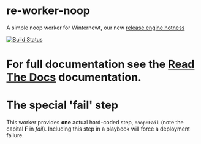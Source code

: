 re-worker-noop
====================

A simple noop worker for Winternewt, our new [release engine hotness](https://github.com/RHInception/?query=re-)

[![Build Status](https://api.travis-ci.org/RHInception/re-worker-noop.png)](https://travis-ci.org/RHInception/re-worker-noop/)

# For full documentation see the [Read The Docs](http://release-engine.readthedocs.org/en/latest/workers/reworkernoop.html) documentation.

# The special 'fail' step

This worker provides **one** actual hard-coded step, ``noop:Fail``
(note the capital **F** in *fail*). Including this step in a playbook
will force a deployment failure.
